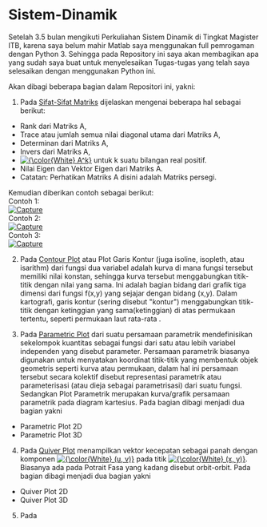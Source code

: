 # Sistem-Dinamik

Setelah 3.5 bulan mengikuti Perkuliahan Sistem Dinamik di Tingkat Magister ITB, karena saya belum mahir Matlab saya menggunakan full pemrogaman dengan Python 3. Sehingga pada Repository ini saya akan membagikan apa yang sudah saya buat untuk menyelesaikan Tugas-tugas yang telah saya selesaikan dengan menggunakan Python ini.

Akan dibagi beberapa bagian dalam Repositori ini, yakni:
1. Pada <a href="https://github.com/wisnuadipradana/Sistem-Dinamik/blob/main/Sifat-Sifat%20Matriks.py">Sifat-Sifat Matriks</a> dijelaskan mengenai beberapa hal sebagai berikut:
- Rank dari Matriks A,
- Trace atau jumlah semua nilai diagonal utama dari Matriks A,
- Determinan dari Matriks A,
- Invers dari Matriks A,
- <a href="https://www.codecogs.com/eqnedit.php?latex=\fn_phv&space;{\color{Blue}&space;A^k}" target="_blank"><img src="https://latex.codecogs.com/svg.latex?\fn_phv&space;{\color{White}&space;A^k}" title="{\color{White} A^k}" /></a> untuk k suatu bilangan real positif.
- Nilai Eigen dan Vektor Eigen dari Matriks A.
- Catatan: Perhatikan Matriks A disini adalah Matriks persegi. 

Kemudian diberikan contoh sebagai berikut:<br>
Contoh 1:<br>
<a href='https://postimages.org/' target='_blank'><img src='https://i.postimg.cc/GtBc1p4J/Capture.jpg' border='0' alt='Capture'/></a><br>
Contoh 2:<br>
<a href='https://postimg.cc/qzfKfYQQ' target='_blank'><img src='https://i.postimg.cc/Dy0PG3GV/image.png' border='0' alt='Capture'/></a><br>
Contoh 3:<br>
<a href='https://postimages.org/' target='_blank'><img src='https://i.postimg.cc/sxmdPXJY/image.png' border='0' alt='Capture'/></a>


2. Pada <a href="https://github.com/wisnuadipradana/Sistem-Dinamik/blob/main/Contour%20Plot.ipynb">Contour Plot</a> atau Plot Garis Kontur (juga isoline, isopleth, atau isarithm) dari fungsi dua variabel adalah kurva di mana fungsi tersebut memiliki nilai konstan, sehingga kurva tersebut menggabungkan titik-titik dengan nilai yang sama. Ini adalah bagian bidang dari grafik tiga dimensi dari fungsi f(x,y) yang sejajar dengan bidang (x,y). Dalam kartografi, garis kontur (sering disebut "kontur") menggabungkan titik-titik dengan ketinggian yang sama(ketinggian) di atas permukaan tertentu, seperti permukaan laut rata-rata .


3. Pada <a href="https://github.com/wisnuadipradana/Sistem-Dinamik/blob/main/Parametric%20Plot.ipynb">Parametric Plot</a> dari suatu persamaan parametrik mendefinisikan sekelompok kuantitas sebagai fungsi dari satu atau lebih variabel independen yang disebut parameter. Persamaan parametrik biasanya digunakan untuk menyatakan koordinat titik-titik yang membentuk objek geometris seperti kurva atau permukaan, dalam hal ini persamaan tersebut secara kolektif disebut representasi parametrik atau parameterisasi (atau dieja sebagai parametrisasi) dari suatu fungsi. Sedangkan Plot Parametrik merupakan kurva/grafik persamaan parametrik pada diagram kartesius. Pada bagian dibagi menjadi dua bagian yakni
- Parametric Plot 2D
- Parametric Plot 3D


4. Pada <a href="https://github.com/wisnuadipradana/Sistem-Dinamik/blob/main/Quiver.ipynb">Quiver Plot</a> menampilkan vektor kecepatan sebagai panah dengan komponen <a href="https://www.codecogs.com/eqnedit.php?latex=\fn_phv&space;{\color{White}&space;(u,&space;v)}" target="_blank"><img src="https://latex.codecogs.com/svg.latex?\fn_phv&space;{\color{White}&space;(u,&space;v)}" title="{\color{White} (u, v)}" /></a> pada titik <a href="https://www.codecogs.com/eqnedit.php?latex=\fn_phv&space;{\color{White}&space;(x,&space;y)}" target="_blank"><img src="https://latex.codecogs.com/svg.latex?\fn_phv&space;{\color{White}&space;(x,&space;y)}" title="{\color{White} (x, y)}" /></a>. Biasanya ada pada Potrait Fasa yang kadang disebut orbit-orbit. Pada bagian dibagi menjadi dua bagian yakni
- Quiver Plot 2D
- Quiver Plot 3D


5. Pada









<!-- <a href="https://www.codecogs.com/eqnedit.php?latex=\fn_cm&space;{\color{Emerald}&space;A^k}&space;{\color{Red}&space;A^k}&space;{\color{Green}&space;A^k}&space;{\color{Blue}&space;A^k}&space;{\color{Yellow}&space;A^k}&space;{\color{Cyan}&space;A^k}&space;{\color{Magenta}&space;A^k}&space;{\color{Teal}&space;A^k}&space;{\color{Purple}&space;A^k}&space;{\color{DarkBlue}&space;A^k}&space;{\color{DarkRed}&space;A^k}&space;{\color{Orange}&space;A^k}" target="_blank"><img src="https://latex.codecogs.com/svg.latex?\fn_cm&space;{\color{Emerald}&space;A^k}&space;{\color{Red}&space;A^k}&space;{\color{Green}&space;A^k}&space;{\color{Blue}&space;A^k}&space;{\color{Yellow}&space;A^k}&space;{\color{Cyan}&space;A^k}&space;{\color{Magenta}&space;A^k}&space;{\color{Teal}&space;A^k}&space;{\color{Purple}&space;A^k}&space;{\color{DarkBlue}&space;A^k}&space;{\color{DarkRed}&space;A^k}&space;{\color{Orange}&space;A^k}" title="{\color{Emerald} A^k} {\color{Red} A^k} {\color{Green} A^k} {\color{Blue} A^k} {\color{Yellow} A^k} {\color{Cyan} A^k} {\color{Magenta} A^k} {\color{Teal} A^k} {\color{Purple} A^k} {\color{DarkBlue} A^k} {\color{DarkRed} A^k} {\color{Orange} A^k}" /></a> -->
